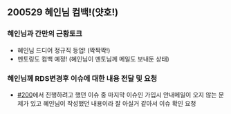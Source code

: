 ## 200529 혜인님 컴백!(얏호!)


### 혜인님과 간만의 근황토크

* 혜인님 드디어 정규직 등업! (짝짝짝!)
* 멘토링도 컴백 예정! (혜인님이 멘토님께 메일도 보내둔 상태)

### 혜인님께 RDS변경후 이슈에 대한 내용 전달 및 요청 

* [#200](https://github.com/henyy1004/nyangterest/issues/200#issuecomment-635783184)에서 진행하려고 했던 이슈 중 마지막 이슈인 가입시 안내메일이 오지 않는 문제가 있고 혜인님이 작성했던 내용이라 잘 아실거 같아서 이슈 확인 요청

